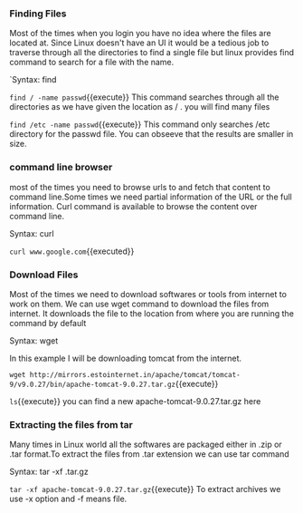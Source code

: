### Finding Files

Most of the times when you login you have no idea where the files are located at. Since Linux doesn't have an UI it would be a tedious job to traverse through all the directories to find a single file but linux provides find command to search for a file with the name.

`Syntax: find <location-to-find> <search-criteria>

`find / -name passwd`{{execute}} This command searches through all the directories as we have given the location as / . you will find many files 

`find /etc -name passwd`{{execute}} This command only searches /etc directory for the passwd file. You can obseeve that the results are smaller in size.

### command line browser

most of the times you need to browse urls to and fetch that content to command line.Some times we need partial information of the URL or the full information. Curl command is available to browse the content over command line.

Syntax: curl <url>

`curl www.google.com`{{executed}} 

### Download Files

Most of the times we need to download softwares or tools from internet to work on them. We can use wget command to download the files from internet. It downloads the file to the location from where you are running the command by default

Syntax: wget <url>

In this example I will be downloading tomcat from the internet.

`wget http://mirrors.estointernet.in/apache/tomcat/tomcat-9/v9.0.27/bin/apache-tomcat-9.0.27.tar.gz`{{execute}}

`ls`{{execute}} you can find a new apache-tomcat-9.0.27.tar.gz here

### Extracting the files from tar

Many times in Linux world all the softwares are packaged either in .zip or .tar format.To extract the files from .tar extension we can use tar command

Syntax: tar -xf <filename>.tar.gz

`tar -xf apache-tomcat-9.0.27.tar.gz`{{execute}} To extract archives we use -x option and -f means file.



